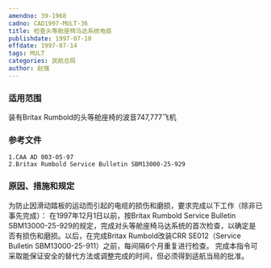 ```yaml
---
amendno: 39-1968
cadno: CAD1997-MULT-36
title: 检查头等舱座椅马达系统电缆
publishdate: 1997-07-10
effdate: 1997-07-14
tags: MULT
categories: 民航总局
author: 赵强
---
```


### 适用范围 
装有Britax Rumbold的头等舱座椅的波音747,777飞机

<!--more-->
### 参考文件
    1.CAA AD 003-05-97 
    2.Britax Rumbold Service Bulletin SBM13000-25-929 

### 原因、措施和规定 
为防止因滑动踏板的运动而引起的电缆的损伤和磨损，要求完成以下工作（除非已事先完成）： 
    在1997年12月1日以前，按Britax Rumbold Service Bulletin SBM13000-25-929的规定，完成对头等舱座椅马达系统的首次检查，以确定是否有损伤和磨损。以后，在完成Britax Rumbold改装CRR SE012（Service Bulletin SBM13000-25-911）之前，每间隔6个月重复进行检查。 
    完成本指令可采取能保证安全的替代方法或调整完成的时间，但必须得到适航当局的批准。
